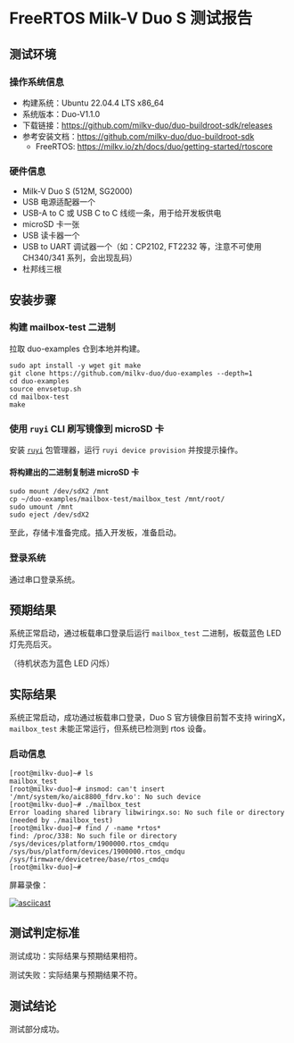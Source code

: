 # FreeRTOS Milk-V Duo S 测试报告

## 测试环境

### 操作系统信息

- 构建系统：Ubuntu 22.04.4 LTS x86_64
- 系统版本：Duo-V1.1.0
- 下载链接：https://github.com/milkv-duo/duo-buildroot-sdk/releases
- 参考安装文档：https://github.com/milkv-duo/duo-buildroot-sdk
    - FreeRTOS: https://milkv.io/zh/docs/duo/getting-started/rtoscore

### 硬件信息

- Milk-V Duo S (512M, SG2000)
- USB 电源适配器一个
- USB-A to C 或 USB C to C 线缆一条，用于给开发板供电
- microSD 卡一张
- USB 读卡器一个
- USB to UART 调试器一个（如：CP2102, FT2232 等，注意不可使用 CH340/341 系列，会出现乱码）
- 杜邦线三根

## 安装步骤

### 构建 mailbox-test 二进制

拉取 duo-examples 仓到本地并构建。

```shell
sudo apt install -y wget git make
git clone https://github.com/milkv-duo/duo-examples --depth=1
cd duo-examples
source envsetup.sh
cd mailbox-test
make
```

### 使用 `ruyi` CLI 刷写镜像到 microSD 卡

安装 [`ruyi`](https://github.com/ruyisdk/ruyi) 包管理器，运行 `ruyi device provision` 并按提示操作。

#### 将构建出的二进制复制进 microSD 卡

```shell
sudo mount /dev/sdX2 /mnt
cp ~/duo-examples/mailbox-test/mailbox_test /mnt/root/
sudo umount /mnt
sudo eject /dev/sdX2
```

至此，存储卡准备完成。插入开发板，准备启动。

### 登录系统

通过串口登录系统。

## 预期结果

系统正常启动，通过板载串口登录后运行 `mailbox_test` 二进制，板载蓝色 LED 灯先亮后灭。

（待机状态为蓝色 LED 闪烁）

## 实际结果

系统正常启动，成功通过板载串口登录，Duo S 官方镜像目前暂不支持 wiringX，`mailbox_test` 未能正常运行，但系统已检测到 rtos 设备。

### 启动信息

```log
[root@milkv-duo]~# ls
mailbox_test
[root@milkv-duo]~# insmod: can't insert '/mnt/system/ko/aic8800_fdrv.ko': No such device
[root@milkv-duo]~# ./mailbox_test
Error loading shared library libwiringx.so: No such file or directory (needed by ./mailbox_test)
[root@milkv-duo]~# find / -name *rtos*
find: /proc/338: No such file or directory
/sys/devices/platform/1900000.rtos_cmdqu
/sys/bus/platform/devices/1900000.rtos_cmdqu
/sys/firmware/devicetree/base/rtos_cmdqu
[root@milkv-duo]~#
```

屏幕录像：

[![asciicast](https://asciinema.org/a/y8YaDpY5YnKWgw4ydZPVDf4YB.svg)](https://asciinema.org/a/y8YaDpY5YnKWgw4ydZPVDf4YB)

## 测试判定标准

测试成功：实际结果与预期结果相符。

测试失败：实际结果与预期结果不符。

## 测试结论

测试部分成功。